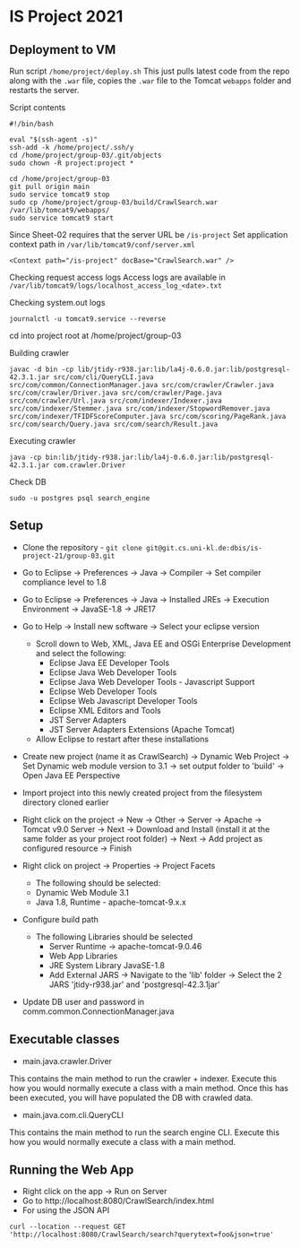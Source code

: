 # IS Project 2021

## Deployment to VM
Run script `/home/project/deploy.sh`
This just pulls latest code from the repo along with the `.war` file, copies the `.war` file to the Tomcat `webapps` folder and restarts the server.

Script contents

```
#!/bin/bash

eval "$(ssh-agent -s)"
ssh-add -k /home/project/.ssh/y
cd /home/project/group-03/.git/objects
sudo chown -R project:project *

cd /home/project/group-03
git pull origin main
sudo service tomcat9 stop
sudo cp /home/project/group-03/build/CrawlSearch.war /var/lib/tomcat9/webapps/
sudo service tomcat9 start
```


Since Sheet-02 requires that the server URL be `/is-project`
Set application context path in `/var/lib/tomcat9/conf/server.xml`
```
<Context path="/is-project" docBase="CrawlSearch.war" />
```

Checking request access logs
Access logs are available in `/var/lib/tomcat9/logs/localhost_access_log_<date>.txt`

Checking system.out logs
```
journalctl -u tomcat9.service --reverse
```


cd into project root at /home/project/group-03

Building crawler
```
javac -d bin -cp lib/jtidy-r938.jar:lib/la4j-0.6.0.jar:lib/postgresql-42.3.1.jar src/com/cli/QueryCLI.java src/com/common/ConnectionManager.java src/com/crawler/Crawler.java src/com/crawler/Driver.java src/com/crawler/Page.java src/com/crawler/Url.java src/com/indexer/Indexer.java src/com/indexer/Stemmer.java src/com/indexer/StopwordRemover.java src/com/indexer/TFIDFScoreComputer.java src/com/scoring/PageRank.java src/com/search/Query.java src/com/search/Result.java 
```

Executing crawler
```
java -cp bin:lib/jtidy-r938.jar:lib/la4j-0.6.0.jar:lib/postgresql-42.3.1.jar com.crawler.Driver
```

Check DB
```
sudo -u postgres psql search_engine
```

## Setup
- Clone the repository -
```git clone git@git.cs.uni-kl.de:dbis/is-project-21/group-03.git```

- Go to Eclipse -> Preferences -> Java -> Compiler -> Set compiler compliance level to 1.8
- Go to Eclipse -> Preferences -> Java -> Installed JREs -> Execution Environment -> JavaSE-1.8 -> JRE17

- Go to Help -> Install new software -> Select your eclipse version
  - Scroll down to Web, XML, Java EE and OSGi Enterprise Development and select the following:
    - Eclipse Java EE Developer Tools
    - Eclipse Java Web Developer Tools
    - Eclipse Java Web Developer Tools - Javascript Support
    - Eclipse Web Developer Tools
    - Eclipse Web Javascript Developer Tools
    - Eclipse XML Editors and Tools
    - JST Server Adapters
    - JST Server Adapters Extensions (Apache Tomcat)
  - Allow Eclipse to restart after these installations

- Create new project (name it as CrawlSearch) -> Dynamic Web Project -> Set Dynamic web module version to 3.1 -> set output folder to 'build' -> Open Java EE Perspective
- Import project into this newly created project from the filesystem directory cloned earlier

- Right click on the project -> New -> Other -> Server -> Apache -> Tomcat v9.0 Server -> Next -> Download and Install (install it at the same folder as your project root folder) -> Next -> Add project as configured resource -> Finish

- Right click on project -> Properties -> Project Facets
  - The following should be selected:
  - Dynamic Web Module 3.1
  - Java 1.8, Runtime - apache-tomcat-9.x.x

- Configure build path
  - The following Libraries should be selected
    - Server Runtime -> apache-tomcat-9.0.46
    - Web App Libraries
    - JRE System Library JavaSE-1.8
    - Add External JARS -> Navigate to the 'lib' folder -> Select the 2 JARS 'jtidy-r938.jar' and 'postgresql-42.3.1jar'

- Update DB user and password in comm.common.ConnectionManager.java

## Executable classes
- main.java.crawler.Driver

This contains the main method to run the crawler + indexer. Execute this how you would normally
execute a class with a main method. Once this has been executed, you will have populated the DB with crawled data.

- main.java.com.cli.QueryCLI

This contains the main method to run the search engine CLI. Execute this how you would normally
execute a class with a main method.

## Running the Web App
- Right click on the app -> Run on Server
- Go to http://localhost:8080/CrawlSearch/index.html
- For using the JSON API
```
curl --location --request GET 'http://localhost:8080/CrawlSearch/search?querytext=foo&json=true'
```
